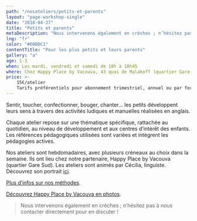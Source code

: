 ```yaml
---
path: "/nosateliers/petits-et-parents"
layout: "page-workshop-single"
date: "2018-04-27"
title: "Petits et parents"
metaDescription: "Nous intervenons également en crèches ; n’hésitez pas à nous contacter directement pour en discuter !"
lng: "fr"
color: "#60BDC1"
contentTitle: "Pour les plus petits et leurs parents"
gallery: "a"
age: 1-3
when: Les mardi, vendredi et samedi de 10h à 10h45
where: Chez Happy Place by Vacouva, 43 quai de Malakoff (quartier Gare Sud)
price: >-
    15€/atelier 
    Tarifs préférentiels pour abonnement trimestriel, annuel ou par forfait de 5 ou 10 ateliers
---
```


Sentir, toucher, confectionner, bouger, chanter… les petits développent leurs sens à travers des activités ludiques et manuelles réalisées en anglais. 

Chaque atelier repose sur une thématique spécifique, rattachée au quotidien, au niveau de développement et aux centres d’intérêt des enfants. Les références pédagogiques utilisées sont variées et intègrent les pédagogies actives.

Nos ateliers sont hebdomadaires, avec plusieurs créneaux au choix dans la semaine. Ils ont lieu chez notre partenaire, Happy Place by Vacouva (quartier Gare Sud). Les ateliers sont animés par Cécilia, linguiste. Découvrez son portrait [ici](/equipe).

[Plus d’infos sur nos méthodes](./pedagogie).

[Découvrez Happy Place by Vacouva en photos](./nosateliers#gallery).

> Nous intervenons également en crèches ; n’hésitez pas à nous contacter directement pour en discuter !